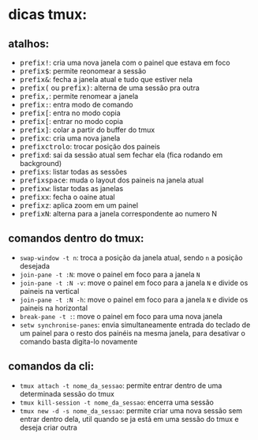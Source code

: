 dicas tmux:
=========

atalhos:
--------
* <kbd>prefix</kbd><kbd>!</kbd>: cria uma nova janela com o painel que estava em foco
* <kbd>prefix</kbd><kbd>$</kbd>: permite reonomear a sessão
* <kbd>prefix</kbd><kbd>&</kbd>: fecha a janela atual e tudo que estiver nela
* <kbd>prefix</kbd><kbd>(</kbd> ou <kbd>prefix</kbd><kbd>)</kbd>: alterna de uma sessão pra outra
* <kbd>prefix</kbd><kbd>,</kbd>: permite renomear a janela
* <kbd>prefix</kbd><kbd>:</kbd>: entra modo de comando
* <kbd>prefix</kbd><kbd>[</kbd>: entra no modo copia
* <kbd>prefix</kbd><kbd>[</kbd>: entrar no modo copia
* <kbd>prefix</kbd><kbd>]</kbd>: colar a partir do buffer do tmux
* <kbd>prefix</kbd><kbd>c</kbd>: cria uma nova janela
* <kbd>prefix</kbd><kbd>ctrol</kbd><kbd>o</kbd>: trocar posição dos paineis
* <kbd>prefix</kbd><kbd>d</kbd>: sai da sessão atual sem fechar ela (fica rodando em background)
* <kbd>prefix</kbd><kbd>s</kbd>: listar todas as sessões
* <kbd>prefix</kbd><kbd>space</kbd>: muda o layout dos paineis na janela atual
* <kbd>prefix</kbd><kbd>w</kbd>: listar todas as janelas
* <kbd>prefix</kbd><kbd>x</kbd>: fecha o oaine atual
* <kbd>prefix</kbd><kbd>z</kbd>: aplica zoom em um painel
* <kbd>prefix</kbd><kbd>N</kbd>: alterna para a janela correspondente ao numero N

comandos dentro do tmux:
------------------------
* `swap-window -t n`: troca a posição da janela atual, sendo `n` a posição desejada
* `join-pane -t :N`: move o painel em foco para a janela `N`
* `join-pane -t :N -v`: move o painel em foco para a janela `N` e divide os paineis na vertical
* `join-pane -t :N -h`: move o painel em foco para a janela `N` e divide os paineis na horizontal
* `break-pane -t :`: move o painel em foco para uma nova janela
* `setw synchronise-panes`: envia simultaneamente entrada do teclado de um painel para o resto dos painéis na mesma janela, para desativar o comando basta digita-lo novamente

comandos da cli:
----------------
* `tmux attach -t nome_da_sessao`: permite entrar dentro de uma determinada sessão do tmux
* `tmux kill-session -t nome_da_sessao`: encerra uma sessão
* `tmux new -d -s nome_da_sessao`: permite criar uma nova sessão sem entrar dentro dela, util quando se ja está em uma sessão do tmux e deseja criar outra
